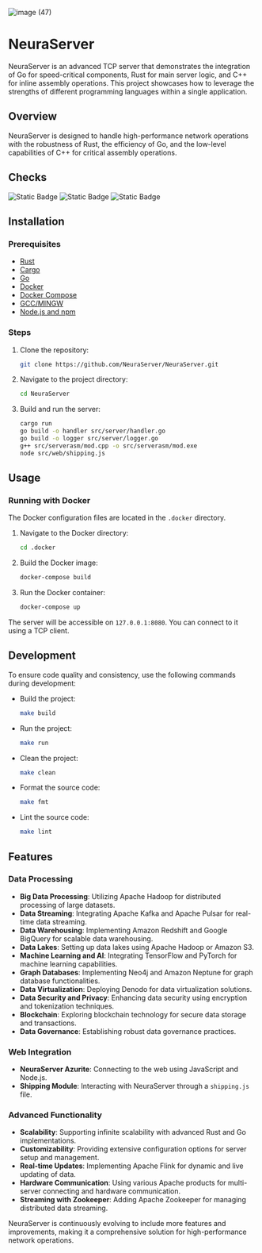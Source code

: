 ![image (47)](https://github.com/NeuraServer/NeuraServer/assets/140754373/5f7962b5-28de-426b-b461-97c04105c4e4)

# NeuraServer

NeuraServer is an advanced TCP server that demonstrates the integration of Go for speed-critical components, Rust for main server logic, and C++ for inline assembly operations. This project showcases how to leverage the strengths of different programming languages within a single application.

## Overview

NeuraServer is designed to handle high-performance network operations with the robustness of Rust, the efficiency of Go, and the low-level capabilities of C++ for critical assembly operations.

## Checks
![Static Badge](https://img.shields.io/badge/server-_127.0.0.1%3A5500-red?logo=github) ![Static Badge](https://img.shields.io/badge/build-_passing-green?logo=github) ![Static Badge](https://img.shields.io/badge/docker-_present-blue?logo=github)

## Installation

### Prerequisites

- [Rust](https://www.rust-lang.org/tools/install)
- [Cargo](https://doc.rust-lang.org/cargo/getting-started/installation.html)
- [Go](https://golang.org/doc/install)
- [Docker](https://www.docker.com/get-started)
- [Docker Compose](https://docs.docker.com/compose/install/)
- [GCC/MINGW](https://sourceforge.net/projects/mingw/)
- [Node.js and npm](https://nodejs.org/)

### Steps

1. Clone the repository:

    ```sh
    git clone https://github.com/NeuraServer/NeuraServer.git
    ```

2. Navigate to the project directory:

    ```sh
    cd NeuraServer
    ```

3. Build and run the server:

    ```sh
    cargo run
    go build -o handler src/server/handler.go
    go build -o logger src/server/logger.go
    g++ src/serverasm/mod.cpp -o src/serverasm/mod.exe
    node src/web/shipping.js
    ```

## Usage

### Running with Docker

The Docker configuration files are located in the `.docker` directory.

1. Navigate to the Docker directory:

    ```sh
    cd .docker
    ```

2. Build the Docker image:

    ```sh
    docker-compose build
    ```

3. Run the Docker container:

    ```sh
    docker-compose up
    ```

The server will be accessible on `127.0.0.1:8080`. You can connect to it using a TCP client.

## Development

To ensure code quality and consistency, use the following commands during development:

- Build the project:

    ```sh
    make build
    ```

- Run the project:

    ```sh
    make run
    ```

- Clean the project:

    ```sh
    make clean
    ```

- Format the source code:

    ```sh
    make fmt
    ```

- Lint the source code:

    ```sh
    make lint
    ```

## Features

### Data Processing
- **Big Data Processing**: Utilizing Apache Hadoop for distributed processing of large datasets.
- **Data Streaming**: Integrating Apache Kafka and Apache Pulsar for real-time data streaming.
- **Data Warehousing**: Implementing Amazon Redshift and Google BigQuery for scalable data warehousing.
- **Data Lakes**: Setting up data lakes using Apache Hadoop or Amazon S3.
- **Machine Learning and AI**: Integrating TensorFlow and PyTorch for machine learning capabilities.
- **Graph Databases**: Implementing Neo4j and Amazon Neptune for graph database functionalities.
- **Data Virtualization**: Deploying Denodo for data virtualization solutions.
- **Data Security and Privacy**: Enhancing data security using encryption and tokenization techniques.
- **Blockchain**: Exploring blockchain technology for secure data storage and transactions.
- **Data Governance**: Establishing robust data governance practices.

### Web Integration
- **NeuraServer Azurite**: Connecting to the web using JavaScript and Node.js.
- **Shipping Module**: Interacting with NeuraServer through a `shipping.js` file.

### Advanced Functionality
- **Scalability**: Supporting infinite scalability with advanced Rust and Go implementations.
- **Customizability**: Providing extensive configuration options for server setup and management.
- **Real-time Updates**: Implementing Apache Flink for dynamic and live updating of data.
- **Hardware Communication**: Using various Apache products for multi-server connecting and hardware communication.
- **Streaming with Zookeeper**: Adding Apache Zookeeper for managing distributed data streaming.

NeuraServer is continuously evolving to include more features and improvements, making it a comprehensive solution for high-performance network operations.
